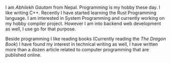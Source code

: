 
I am *Abhilekh Gautam* from Nepal.
Programming is my hobby these day. I like writing C++. Recently I have
started learning the Rust Programming language. I am interested in System Programming
and currently working on my hobby compiler project. However I am into backend web development as well, I use go for that purpose.

Beside programming I like reading books (Currently reading the *The Dragon Book*) I have found my interest in technical writing as well, 
I have written more than
a dozen article related to computer programming that are published online.

<!---
Abhilekhgautam/Abhilekhgautam is a ✨ special ✨ repository because its `README.md` (this file) appears on your GitHub profile.
You can click the Preview link to take a look at your changes.
--->
